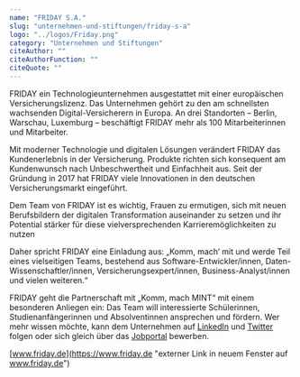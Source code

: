 ```yaml
---
name: "FRIDAY S.A."
slug: "unternehmen-und-stiftungen/friday-s-a"
logo: "../logos/Friday.png"
category: "Unternehmen und Stiftungen"
citeAuthor: ""
citeAuthorFunction: ""
citeQuote: ""
---
```


FRIDAY ein Technologieunternehmen ausgestattet mit einer europäischen Versicherungslizenz. Das Unternehmen gehört zu den am schnellsten wachsenden Digital-Versicherern in Europa. An drei Standorten – Berlin, Warschau, Luxemburg – beschäftigt FRIDAY mehr als 100 Mitarbeiterinnen und Mitarbeiter.

Mit moderner Technologie und digitalen Lösungen verändert FRIDAY das Kundenerlebnis in der Versicherung. Produkte richten sich konsequent am Kundenwunsch nach Unbeschwertheit und Einfachheit aus. Seit der Gründung in 2017 hat FRIDAY viele Innovationen in den deutschen Versicherungsmarkt eingeführt.

Dem Team von FRIDAY ist es wichtig, Frauen zu ermutigen, sich mit neuen Berufsbildern der digitalen Transformation auseinander zu setzen und ihr Potential stärker für diese vielversprechenden Karrieremöglichkeiten zu nutzen

Daher spricht FRIDAY eine Einladung aus: „Komm, mach‘ mit und werde Teil eines vielseitigen Teams, bestehend aus Software-Entwickler/innen, Daten-Wissenschaftler/innen, Versicherungsexpert/innen, Business-Analyst/innen und vielen weiteren.“

FRIDAY geht die Partnerschaft mit „Komm, mach MINT“ mit einem besonderen Anliegen ein: Das Team will interessierte Schülerinnen, Studienanfängerinnen und Absolventinnen ansprechen und fördern. Wer mehr wissen möchte, kann dem Unternehmen auf [LinkedIn](https://www.linkedin.com/company/fri-day/ "externer Link in neuem Fenster auf Unternehmenseite auf Linkedin") und [Twitter](https://twitter.com/FRIDAY_TechTalk "externer Link in neuem Fesnter auf Twitterprofil von Friday") folgen oder sich gleich über das [Jobportal](https://friday-jobs.personio.de/ "externer Link in neuem Fenster auf https://friday-jobs.personio.de") bewerben.

[www.friday.de](https://www.friday.de "externer Link in neuem Fenster auf www.friday.de")
